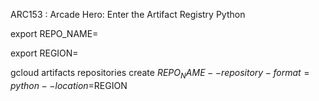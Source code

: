 ARC153 :  Arcade Hero: Enter the Artifact Registry Python 

export REPO_NAME=

export REGION=

gcloud artifacts repositories create $REPO_NAME --repository-format=python --location=$REGION
